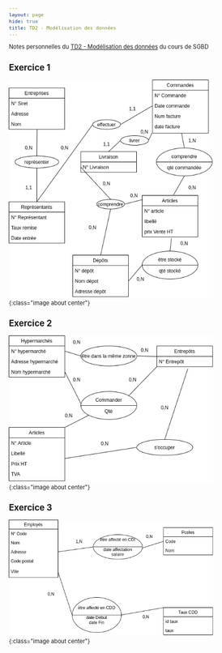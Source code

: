 ```yaml
---
layout: page
hide: true
title: TD2 - Modélisation des données
---
```

<script type="text/javascript" async
  src="https://cdn.mathjax.org/mathjax/latest/MathJax.js?config=TeX-MML-AM_CHTML">
</script>

Notes personnelles du [TD2 - Modélisation des données](https://moodle.bordeaux-inp.fr/pluginfile.php/49009/mod_resource/content/1/td2.pdf) du cours de SGBD

<style>
html {
 zoom: 0.80;
}
</style>

## Exercice 1 

![1](/assets/images/sgbd/uml8.png){:class="image about center"}

## Exercice 2

![2](/assets/images/sgbd/uml9.png){:class="image about center"}

## Exercice 3

![3](/assets/images/sgbd/uml10.png){:class="image about center"}
